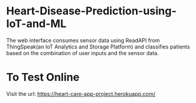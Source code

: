 # Heart-Disease-Prediction-using-IoT-and-ML
The web interface consumes sensor data using ReadAPI from ThingSpeak(an IoT Analytics and Storage Platform) and classifies patients based on the combination of user inputs and the sensor data.

# To Test Online
Visit the url: https://heart-care-app-project.herokuapp.com/
